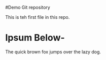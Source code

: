 #Demo Git repository

This is teh first file in this repo.

# Ipsum Below-

The quick brown fox jumps over the lazy dog. 